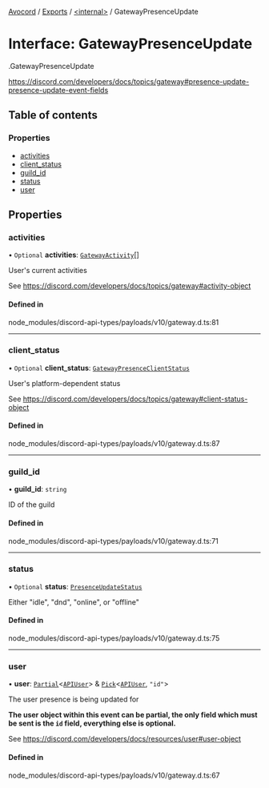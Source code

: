 [Avocord](../README.md) / [Exports](../modules.md) / [<internal\>](../modules/internal_.md) / GatewayPresenceUpdate

# Interface: GatewayPresenceUpdate

[<internal>](../modules/internal_.md).GatewayPresenceUpdate

https://discord.com/developers/docs/topics/gateway#presence-update-presence-update-event-fields

## Table of contents

### Properties

- [activities](internal_.GatewayPresenceUpdate.md#activities)
- [client\_status](internal_.GatewayPresenceUpdate.md#client_status)
- [guild\_id](internal_.GatewayPresenceUpdate.md#guild_id)
- [status](internal_.GatewayPresenceUpdate.md#status)
- [user](internal_.GatewayPresenceUpdate.md#user)

## Properties

### activities

• `Optional` **activities**: [`GatewayActivity`](internal_.GatewayActivity.md)[]

User's current activities

See https://discord.com/developers/docs/topics/gateway#activity-object

#### Defined in

node_modules/discord-api-types/payloads/v10/gateway.d.ts:81

___

### client\_status

• `Optional` **client\_status**: [`GatewayPresenceClientStatus`](internal_.GatewayPresenceClientStatus.md)

User's platform-dependent status

See https://discord.com/developers/docs/topics/gateway#client-status-object

#### Defined in

node_modules/discord-api-types/payloads/v10/gateway.d.ts:87

___

### guild\_id

• **guild\_id**: `string`

ID of the guild

#### Defined in

node_modules/discord-api-types/payloads/v10/gateway.d.ts:71

___

### status

• `Optional` **status**: [`PresenceUpdateStatus`](../enums/internal_.PresenceUpdateStatus.md)

Either "idle", "dnd", "online", or "offline"

#### Defined in

node_modules/discord-api-types/payloads/v10/gateway.d.ts:75

___

### user

• **user**: [`Partial`](../modules/internal_.md#partial)<[`APIUser`](internal_.APIUser.md)\> & [`Pick`](../modules/internal_.md#pick)<[`APIUser`](internal_.APIUser.md), ``"id"``\>

The user presence is being updated for

**The user object within this event can be partial, the only field which must be sent is the `id` field,
everything else is optional.**

See https://discord.com/developers/docs/resources/user#user-object

#### Defined in

node_modules/discord-api-types/payloads/v10/gateway.d.ts:67
